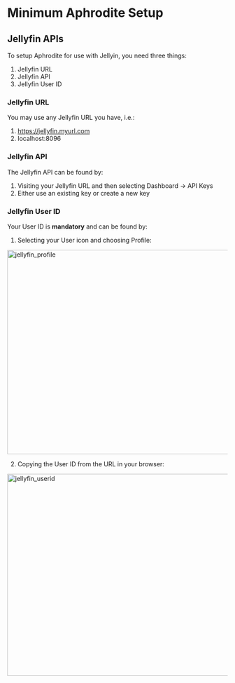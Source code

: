 # Minimum Aphrodite Setup

## Jellyfin APIs
To setup Aphrodite for use with Jellyin, you need three things:

1. Jellyfin URL
2. Jellyfin API
3. Jellyfin User ID

### Jellyfin URL
You may use any Jellyfin URL you have, i.e.:

1. https://jellyfin.myurl.com
2. localhost:8096

### Jellyfin API
The Jellyfin API can be found by:

1. Visiting your Jellyfin URL and then selecting Dashboard -> API Keys
2. Either use an existing key or create a new key

### Jellyfin User ID
Your User ID is **mandatory** and can be found by:

1. Selecting your User icon and choosing Profile:
<img width="534" height="466" alt="jellyfin_profile" src="https://github.com/user-attachments/assets/242d0ffc-1e5c-4d01-9f48-1b186d5a8b94" />

2. Copying the User ID from the URL in your browser:
<img width="1017" height="461" alt="jellyfin_userid" src="https://github.com/user-attachments/assets/7849bc5e-5c67-42df-9d25-b5dbcfabcd88" />

